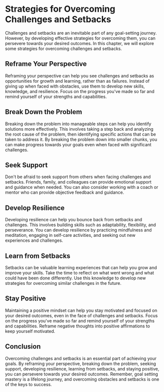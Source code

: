 Strategies for Overcoming Challenges and Setbacks
=================================================================================================

Challenges and setbacks are an inevitable part of any goal-setting journey. However, by developing effective strategies for overcoming them, you can persevere towards your desired outcomes. In this chapter, we will explore some strategies for overcoming challenges and setbacks.

Reframe Your Perspective
------------------------

Reframing your perspective can help you see challenges and setbacks as opportunities for growth and learning, rather than as failures. Instead of giving up when faced with obstacles, use them to develop new skills, knowledge, and resilience. Focus on the progress you've made so far and remind yourself of your strengths and capabilities.

Break Down the Problem
----------------------

Breaking down the problem into manageable steps can help you identify solutions more effectively. This involves taking a step back and analyzing the root cause of the problem, then identifying specific actions that can be taken to address it. By breaking the problem down into smaller chunks, you can make progress towards your goals even when faced with significant challenges.

Seek Support
------------

Don't be afraid to seek support from others when facing challenges and setbacks. Friends, family, and colleagues can provide emotional support and guidance when needed. You can also consider working with a coach or mentor who can provide objective feedback and guidance.

Develop Resilience
------------------

Developing resilience can help you bounce back from setbacks and challenges. This involves building skills such as adaptability, flexibility, and perseverance. You can develop resilience by practicing mindfulness and meditation, engaging in self-care activities, and seeking out new experiences and challenges.

Learn from Setbacks
-------------------

Setbacks can be valuable learning experiences that can help you grow and improve your skills. Take the time to reflect on what went wrong and what could have been done differently. Use this knowledge to develop new strategies for overcoming similar challenges in the future.

Stay Positive
-------------

Maintaining a positive mindset can help you stay motivated and focused on your desired outcomes, even in the face of challenges and setbacks. Focus on the progress you've made so far and remind yourself of your strengths and capabilities. Reframe negative thoughts into positive affirmations to keep yourself motivated.

Conclusion
----------

Overcoming challenges and setbacks is an essential part of achieving your goals. By reframing your perspective, breaking down the problem, seeking support, developing resilience, learning from setbacks, and staying positive, you can persevere towards your desired outcomes. Remember, goal setting mastery is a lifelong journey, and overcoming obstacles and setbacks is one of the keys to success.
